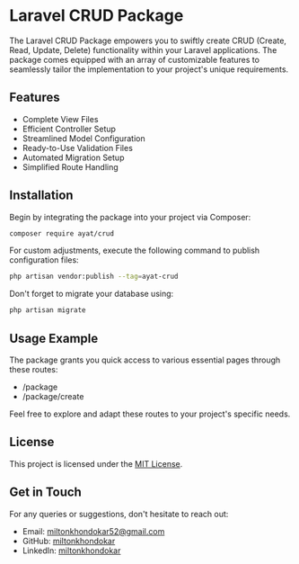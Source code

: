 # Laravel CRUD Package

The Laravel CRUD Package empowers you to swiftly create CRUD (Create, Read, Update, Delete) functionality within your Laravel applications. The package comes equipped with an array of customizable features to seamlessly tailor the implementation to your project's unique requirements.


## Features

- Complete View Files
- Efficient Controller Setup
- Streamlined Model Configuration
- Ready-to-Use Validation Files
- Automated Migration Setup
- Simplified Route Handling


## Installation

Begin by integrating the package into your project via Composer:

```bash
composer require ayat/crud
```

For custom adjustments, execute the following command to publish configuration files:

```bash
php artisan vendor:publish --tag=ayat-crud
```

Don't forget to migrate your database using:

```bash
php artisan migrate
```

## Usage Example

The package grants you quick access to various essential pages through these routes:

- /package
- /package/create

Feel free to explore and adapt these routes to your project's specific needs.

## License

This project is licensed under the [MIT License](LICENSE).

## Get in Touch

For any queries or suggestions, don't hesitate to reach out:

- Email: miltonkhondokar52@gmail.com
- GitHub: [miltonkhondokar](https://github.com/miltonkhondokar)
- LinkedIn: [miltonkhondokar](https://www.linkedin.com/in/mekhondokar)
